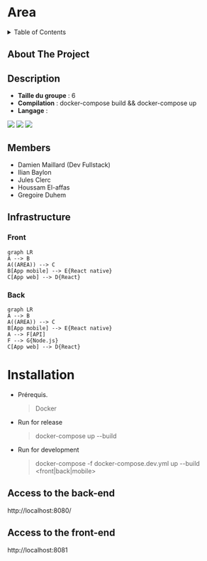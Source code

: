 # Area

<!-- TABLE OF CONTENTS -->
<details>
  <summary>Table of Contents</summary>
  <ol>
    <li>
      <a href="#about-the-project">About The Project</a>
    </li>
    <li>
      <a href="#about-the-project">Description</a>
    </li>
    <li><a href="#members">Members</a></li>
    <li>
      <a href="#infrastructure">Infrastructure</a>
      <ul>
        <li><a href="#front">Front</a></li>
        <li><a href="#back">Back</a></li>
      </ul>
    </li>
    <li>
      <a href="#installation">Installation</a>
      <ul>
        <li><a href="#prerequis">Prerequis</a></li>
        <li><a href="#release">Run for release</a></li>
        <li><a href="#dev">Run for development</a></li>
      </ul>
    </li>
  </ol>
</details>

## About The Project

## Description

- **Taille du groupe** : 6
- **Compilation** : docker-compose build && docker-compose up
- **Langage** :
<p>
  <img src="https://img.shields.io/badge/React-20232A?style=for-the-badge&logo=react&logoColor=61DAFB"/>
  <img src="https://img.shields.io/badge/React_Native-20232A?style=for-the-badge&logo=react&logoColor=61DAFB"/>
  <img src="https://img.shields.io/badge/Node.js-43853D?style=for-the-badge&logo=node.js&logoColor=white"/>
</p>

## Members

- Damien Maillard (Dev Fullstack)
- Ilian Baylon
- Jules Clerc
- Houssam El-affas
- Gregoire Duhem

## Infrastructure

### Front

```mermaid
graph LR
A --> B
A((AREA)) --> C
B[App mobile] --> E{React native}
C[App web] --> D{React}
```

### Back

```mermaid
graph LR
A --> B
A((AREA)) --> C
B[App mobile] --> E{React native}
A --> F[API]
F --> G{Node.js}
C[App web] --> D{React}
```

# Installation

- Prérequis.

  > Docker

- Run for release
  > docker-compose up --build
- Run for development
  > docker-compose -f docker-compose.dev.yml up --build <front|back|mobile>

## Access to the back-end

http://localhost:8080/<route>

## Access to the front-end

http://localhost:8081

